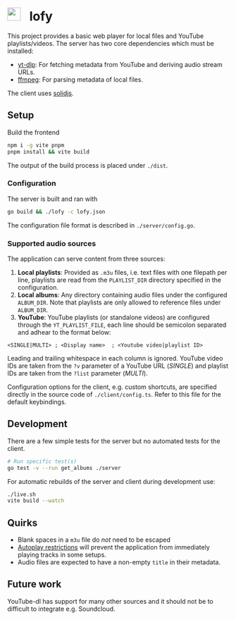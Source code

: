 # <img width=30px height=30px src="https://i.imgur.com/4OCZymB.png">&nbsp;&nbsp; lofy
This project provides a basic web player for local files and YouTube playlists/videos. 
The server has two core dependencies which must be installed:
* [yt-dlp](https://github.com/yt-dlp/yt-dlp): For fetching metadata from YouTube and deriving audio stream URLs.
* [ffmpeg](https://ffmpeg.org/): For parsing metadata of local files.

The client uses [solidjs](https://www.solidjs.com/).

## Setup
Build the frontend
```bash
npm i -g vite pnpm
pnpm install && vite build
```
The output of the build process is placed under `./dist`.

### Configuration
The server is built and ran with
```bash
go build && ./lofy -c lofy.json
```
The configuration file format is described in `./server/config.go`.

### Supported audio sources 
The application can serve content from three sources:

1. __Local playlists__: Provided as `.m3u` files, i.e. text files with one filepath per line, playlists are read from the `PLAYLIST_DIR` directory specified in the configuration.
2. __Local albums__: Any directory containing audio files under the configured `ALBUM_DIR`. Note that playlists are only allowed to reference files under `ALBUM_DIR`.
3. __YouTube__: YouTube playlists (or standalone videos) are configured through the `YT_PLAYLIST_FILE`, each line should be semicolon separated and adhear to the format below:
```
<SINGLE|MULTI> ; <Display name>  ; <Youtube video|playlist ID>
```

Leading and trailing whitespace in each column is ignored. YouTube video IDs 
are taken from the `?v` parameter of a YouTube URL (_SINGLE_) and playlist 
IDs are taken from the `?list` parameter (_MULTI_).

Configuration options for the client, e.g. custom shortcuts, are specified 
directly in the source code of `./client/config.ts`. Refer to this file
for the default keybindings.

## Development
There are a few simple tests for the server but no automated tests for the 
client.
```bash
# Run specific test(s)
go test -v --run get_albums ./server
```
For automatic rebuilds of the server and client during development use:
```bash
./live.sh
vite build --watch
```
## Quirks
* Blank spaces in a `m3u` file do _not_ need to be escaped
* [Autoplay restrictions](https://developer.mozilla.org/en-US/docs/Web/Media/Autoplay_guide#autoplay_availability) will prevent the application from immediately playing tracks in some setups.
* Audio files are expected to have a non-empty `title` in their metadata.

## Future work
YouTube-dl has support for many other sources and it should not be to difficult
to integrate e.g. Soundcloud.

